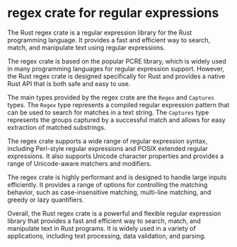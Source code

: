 # regex crate for regular expressions

The Rust regex crate is a regular expression library for the Rust programming language. It provides a fast and efficient way to search, match, and manipulate text using regular expressions.

The regex crate is based on the popular PCRE library, which is widely used in many programming languages for regular expression support. However, the Rust regex crate is designed specifically for Rust and provides a native Rust API that is both safe and easy to use.

The main types provided by the regex crate are the `Regex` and `Captures` types. The `Regex` type represents a compiled regular expression pattern that can be used to search for matches in a text string. The `Captures` type represents the groups captured by a successful match and allows for easy extraction of matched substrings.

The regex crate supports a wide range of regular expression syntax, including Perl-style regular expressions and POSIX extended regular expressions. It also supports Unicode character properties and provides a range of Unicode-aware matchers and modifiers.

The regex crate is highly performant and is designed to handle large inputs efficiently. It provides a range of options for controlling the matching behavior, such as case-insensitive matching, multi-line matching, and greedy or lazy quantifiers.

Overall, the Rust regex crate is a powerful and flexible regular expression library that provides a fast and efficient way to search, match, and manipulate text in Rust programs. It is widely used in a variety of applications, including text processing, data validation, and parsing.